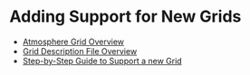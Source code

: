 # Adding Support for New Grids

<!-- disable certain linter checks here to allow vertical alignment of links -->
<!-- markdownlint-disable MD039 --> <!-- no-space-in-links -->

<!-- - [Atmosphere Grid Overview                 ](/EAM/atmosphere-grid-overview.md) -->
- [Atmosphere Grid Overview                 ](/EAM/tech-guide/atmosphere-grid-overview)
- [Grid Description File Overview           ](adding-grid-support-grid-types.md)
- [Step-by-Step Guide to Support a new Grid ](adding-grid-support-step-by-step-guide.md)
